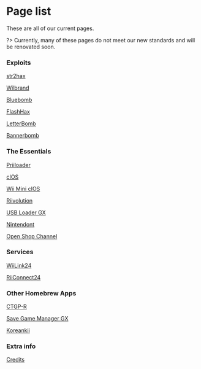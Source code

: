 # Page list

These are all of our current pages.

?> Currently, many of these pages do not meet our new standards and will be renovated soon. 

### Exploits
[str2hax](/str2hax)

[Wilbrand](/wilbrand)

[Bluebomb](/bluebomb)

[FlashHax](/FlashHax)

[LetterBomb](/letterbomb)

[Bannerbomb](/Bannerbomb)

### The Essentials
[Priiloader](/priiloader)

[cIOS](/cIOS)

[Wii Mini cIOS](/cIOS-mini)

[Riivolution](/riivolution)

[USB Loader GX](/ULGX)

[Nintendont](/nintendont)

[Open Shop Channel](/OSC)

### Services
[WiiLink24](/WiiLink)

[RiiConnect24](/rc24)

### Other Homebrew Apps
[CTGP-R](/CTGPR)

[Save Game Manager GX](/sgmgx)

[Koreankii](/koreankii)

### Extra info
[Credits](/credits)
